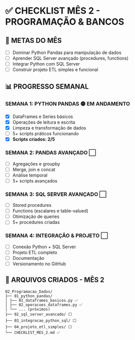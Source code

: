 # ✅ CHECKLIST MÊS 2 - PROGRAMAÇÃO & BANCOS

## 🎯 METAS DO MÊS
- [ ] Dominar Python Pandas para manipulação de dados
- [ ] Aprender SQL Server avançado (procedures, functions)
- [ ] Integrar Python com SQL Server  
- [ ] Construir projeto ETL simples e funcional

## 📊 PROGRESSO SEMANAL

### **SEMANA 1: PYTHON PANDAS** 🟡 **EM ANDAMENTO**
- [x] DataFrames e Series básicos
- [x] Operações de leitura e escrita  
- [x] Limpeza e transformação de dados
- [ ] 5+ scripts práticos funcionando
- [x] **Scripts criados: 2/5**

### **SEMANA 2: PANDAS AVANÇADO** ⬜
- [ ] Agregações e groupby
- [ ] Merge, join e concat
- [ ] Análise temporal
- [ ] 5+ scripts avançados

### **SEMANA 3: SQL SERVER AVANÇADO** ⬜
- [ ] Stored procedures
- [ ] Functions (escalares e table-valued)
- [ ] Otimização de queries
- [ ] 5+ procedures criadas

### **SEMANA 4: INTEGRAÇÃO & PROJETO** ⬜
- [ ] Conexão Python + SQL Server
- [ ] Projeto ETL completo
- [ ] Documentação
- [ ] Versionamento no GitHub

## 📁 ARQUIVOS CRIADOS - MÊS 2
    02_Programacao_Dados/
    ├── 01_python_pandas/
    │ ├── 01_dataframes_basicos.py ✅
    │ ├── 02_operacoes_dataframes.py ✅
    │ └── ... (próximos)
    ├── 02_sql_server_avancado/ ⬜
    ├── 03_integracao_python_sql/ ⬜
    ├── 04_projeto_etl_simples/ ⬜
    └── CHECKLIST_MES_2.md ✅